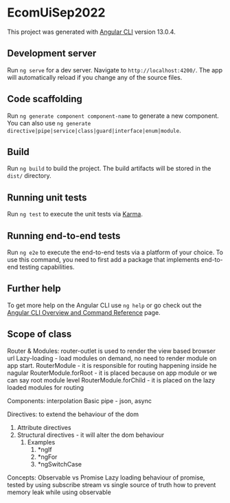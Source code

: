 # EcomUiSep2022

This project was generated with [Angular CLI](https://github.com/angular/angular-cli) version 13.0.4.

## Development server

Run `ng serve` for a dev server. Navigate to `http://localhost:4200/`. The app will automatically reload if you change any of the source files.

## Code scaffolding

Run `ng generate component component-name` to generate a new component. You can also use `ng generate directive|pipe|service|class|guard|interface|enum|module`.

## Build

Run `ng build` to build the project. The build artifacts will be stored in the `dist/` directory.

## Running unit tests

Run `ng test` to execute the unit tests via [Karma](https://karma-runner.github.io).

## Running end-to-end tests

Run `ng e2e` to execute the end-to-end tests via a platform of your choice. To use this command, you need to first add a package that implements end-to-end testing capabilities.

## Further help

To get more help on the Angular CLI use `ng help` or go check out the [Angular CLI Overview and Command Reference](https://angular.io/cli) page.


## Scope of class

Router & Modules:
router-outlet is used to render the view based browser url
Lazy-loading - load modules on demand, no need to render module on app start.
RouterModule - it is responsible for routing happening inside he nagular
RouterModule.forRoot - it is placed because on app module or we can say root module level
RouterModule.forChild -  it is placed on the lazy loaded modules for routing


Components:
interpolation
Basic pipe - json, async

Directives:
to extend the behaviour of the dom
1) Attribute directives
2) Structural directives - it will alter the dom behaviour
      1) Examples
         1) *ngIf
         2) *ngFor
         3) *ngSwitchCase

Concepts:
Observable vs Promise
Lazy loading behaviour of promise, tested by using subscribe
stream vs single source of truth
how to prevent memory leak while using observable
